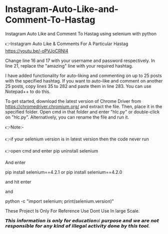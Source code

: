 # Instagram-Auto-Like-and-Comment-To-Hastag
Instagram Auto Like and Comment To Hastag using selenium with python

👉Instagram Auto Like & Comments For A Particular Hastag
https://youtu.be/-oPVJoCRNI4

Change line 16 and 17 with your username and password respectively. In line 21, replace the "amazing" line with your required hashtag.

I have added functionality for auto-liking and commenting on up to 25 posts with the specified hashtag. If you want to auto-like and comment on another 25 posts, copy lines 35 to 282 and paste them in line 283. You can use Notepad++ to do this.

To get started, download the latest version of Chrome Driver from https://chromedriver.chromium.org/ and extract the file. Then, place it in the specified folder. Open cmd in that folder and enter "hlc.py" or double-click on "hlc.py". Alternatively, you can rename the file and run it.

👉Note:-

👉if your selenium version is in latest version then the code never run

👉open cmd and enter pip uninstall selenium

And enter

pip install selenium==4.2.1 or pip install selenium==4.2.0

and hit enter

and

python -c "import selenium; print(selenium.version)"

These Project Is Only For Reference Use Dont Use In large Scale.

𝙏𝙝𝙞𝙨 𝙞𝙣𝙛𝙤𝙧𝙢𝙖𝙩𝙞𝙤𝙣 𝙞𝙨 𝙤𝙣𝙡𝙮 𝙛𝙤𝙧 𝙚𝙙𝙪𝙘𝙖𝙩𝙞𝙤𝙣al 𝙥𝙪𝙧𝙥𝙤𝙨𝙚 𝙖𝙣𝙙 𝙬𝙚 𝙖𝙧𝙚 𝙣𝙤𝙩 𝙧𝙚𝙨𝙥𝙤𝙣𝙨𝙞𝙗𝙡𝙚 𝙛𝙤𝙧 𝙖𝙣𝙮 𝙠𝙞𝙣𝙙 𝙤𝙛 𝙞𝙡𝙡𝙚𝙜𝙖𝙡 𝙖𝙘𝙩𝙞𝙫𝙞𝙩𝙮 𝙙𝙤𝙣𝙚 𝙗𝙮 𝙩𝙝𝙞𝙨 𝙩𝙤𝙤𝙡.

